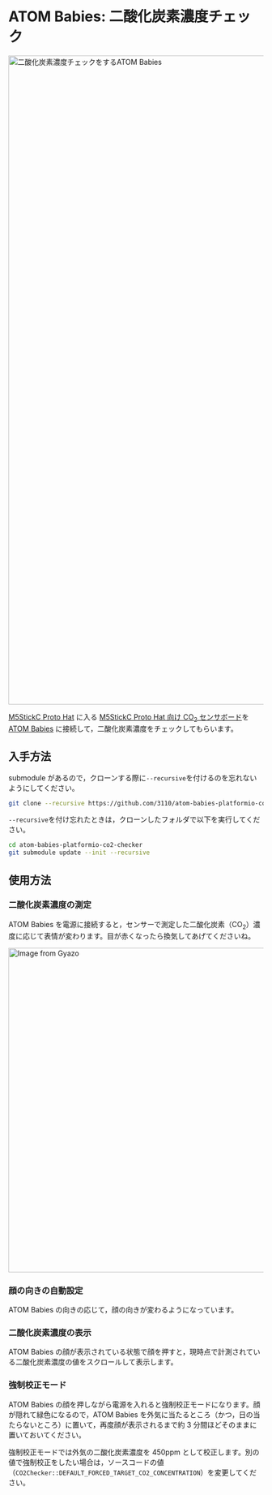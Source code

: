 # ATOM Babies: 二酸化炭素濃度チェック

<a href="https://gyazo.com/78703d4c5b78e80e5e16b9ceb2aba170"><img src="https://i.gyazo.com/78703d4c5b78e80e5e16b9ceb2aba170.jpg" alt="二酸化炭素濃度チェックをするATOM Babies" width="1280"/></a>

[M5StickC Proto Hat](https://shop.m5stack.com/products/m5stickc-proto-hat) に入る [M5StickC Proto Hat 向け CO<sub>2</sub> センサボード](https://mktechlab.net/co2-sensor-board-scd4x/)を[ATOM Babies](https://github.com/3110/atom-babies-arduino) に接続して，二酸化炭素濃度をチェックしてもらいます。

## 入手方法

submodule があるので，クローンする際に`--recursive`を付けるのを忘れないようにしてください。

```bash
git clone --recursive https://github.com/3110/atom-babies-platformio-co2-checker
```

`--recursive`を付け忘れたときは，クローンしたフォルダで以下を実行してください。

```bash
cd atom-babies-platformio-co2-checker
git submodule update --init --recursive
```

## 使用方法

### 二酸化炭素濃度の測定

ATOM Babies を電源に接続すると，センサーで測定した二酸化炭素（CO<sub>2</sub>）濃度に応じて表情が変わります。目が赤くなったら換気してあげてくださいね。

<a href="https://gyazo.com/5952d07fde8e08046e9b6952194bbf80"><img src="https://i.gyazo.com/5952d07fde8e08046e9b6952194bbf80.png" alt="Image from Gyazo" width="640"/></a>

### 顔の向きの自動設定

ATOM Babies の向きの応じて，顔の向きが変わるようになっています。

### 二酸化炭素濃度の表示

ATOM Babies の顔が表示されている状態で顔を押すと，現時点で計測されている二酸化炭素濃度の値をスクロールして表示します。

### 強制校正モード

ATOM Babies の顔を押しながら電源を入れると強制校正モードになります。顔が隠れて緑色になるので，ATOM Babies を外気に当たるところ（かつ，日の当たらないところ）に置いて，再度顔が表示されるまで約 3 分間ほどそのままに置いておいてください。

強制校正モードでは外気の二酸化炭素濃度を 450ppm として校正します。別の値で強制校正をしたい場合は，ソースコードの値（`CO2Checker::DEFAULT_FORCED_TARGET_CO2_CONCENTRATION`）を変更してください。
